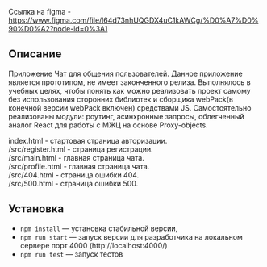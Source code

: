 Ссылка на figma - https://www.figma.com/file/l64d73nhUQGDX4uC1kAWCg/%D0%A7%D0%90%D0%A2?node-id=0%3A1

## Описание

Приложение Чат для общения пользователей. Данное приложение является прототипом, не имеет законченного релиза. Выполнялось в учебных целях, чтобы понять как можно реализовать проект самому без использования сторонних библиотек и сборщика webPack(в конечной версии webPack включен) средствами JS. Самостоятельно реализованы модули: роутинг, асинхронные запросы, облегченный аналог React для работы с МЖЦ на основе Proxy-objects.  

index.html - стартовая страница авторизации.   
/src/register.html - страница регистрации.   
/src/main.html - главная страница чата.  
/src/profile.html - главная страница чата.  
/src/404.html - страница ошибки 404.  
/src/500.html - страница ошибки 500.  

## Установка

- `npm install` — установка стабильной версии,
- `npm run start` — запуск версии для разработчика на локальном сервере порт 4000 (http://localhost:4000/)
- `npm run test` — запуск тестов
